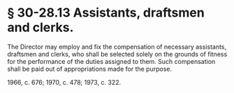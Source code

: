 # § 30-28.13 Assistants, draftsmen and clerks.

<p>The Director may employ and fix the compensation of necessary assistants, draftsmen and clerks, who shall be selected solely on the grounds of fitness for the performance of the duties assigned to them. Such compensation shall be paid out of appropriations made for the purpose.</p><p>1966, c. 676; 1970, c. 478; 1973, c. 322.</p>